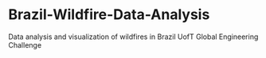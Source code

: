 # Brazil-Wildfire-Data-Analysis
Data analysis and visualization of wildfires in Brazil
UofT Global Engineering Challenge
